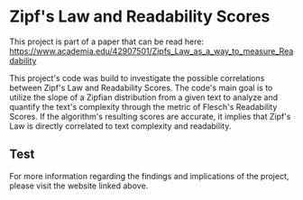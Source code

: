 # Zipf's Law and Readability Scores

This project is part of a paper that can be read here:
https://www.academia.edu/42907501/Zipfs_Law_as_a_way_to_measure_Readability

This project's code was build to investigate the possible correlations between Zipf's Law and Readability Scores. 
The code's main goal is to utilize the slope of a Zipfian distribution from a given text to analyze and quantify the text's complexity through the metric of Flesch's Readability Scores. If the algorithm's resulting scores are accurate, it implies that Zipf's Law is directly correlated to text complexity and readability.

## Test
For more information regarding the findings and implications of the project, please visit the website linked above.
